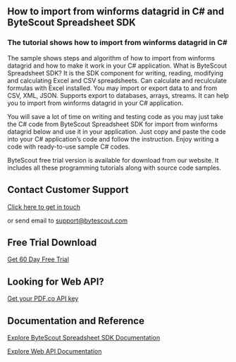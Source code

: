 ## How to import from winforms datagrid in C# and ByteScout Spreadsheet SDK

### The tutorial shows how to import from winforms datagrid in C#

The sample shows steps and algorithm of how to import from winforms datagrid and how to make it work in your C# application. What is ByteScout Spreadsheet SDK? It is the SDK component for writing, reading, modifying and calculating Excel and CSV spreadsheets. Can calculate and reculculate formulas with Excel installed. You may import or export data to and from CSV, XML, JSON. Supports export to databases, arrays, streams. It can help you to import from winforms datagrid in your C# application.

You will save a lot of time on writing and testing code as you may just take the C# code from ByteScout Spreadsheet SDK for import from winforms datagrid below and use it in your application. Just copy and paste the code into your C# application’s code and follow the instruction. Enjoy writing a code with ready-to-use sample C# codes.

ByteScout free trial version is available for download from our website. It includes all these programming tutorials along with source code samples.

## Contact Customer Support

[Click here to get in touch](https://bytescout.zendesk.com/hc/en-us/requests/new?subject=ByteScout%20Spreadsheet%20SDK%20Question)

or send email to [support@bytescout.com](mailto:support@bytescout.com?subject=ByteScout%20Spreadsheet%20SDK%20Question) 

## Free Trial Download

[Get 60 Day Free Trial](https://bytescout.com/download/web-installer?utm_source=github-readme)

## Looking for Web API? 

[Get your PDF.co API key](https://pdf.co/documentation/api?utm_source=github-readme)

## Documentation and Reference

[Explore ByteScout Spreadsheet SDK Documentation](https://bytescout.com/documentation/index.html?utm_source=github-readme)

[Explore Web API Documentation](https://pdf.co/documentation/api?utm_source=github-readme)